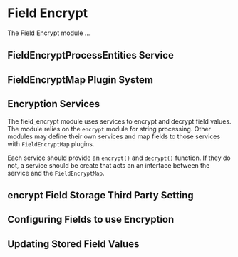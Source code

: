 # Field Encrypt
The Field Encrypt module ...

## FieldEncryptProcessEntities Service


## FieldEncryptMap Plugin System


## Encryption Services
The field_encrypt module uses services to encrypt and decrypt field values. The module relies on the `encrypt` module for string processing. Other modules may define their own services and map fields to those services with `FieldEncryptMap` plugins.

Each service should provide an `encrypt()` and `decrypt()` function. If they do not, a service should be create that acts an an interface between the service and the `FieldEncryptMap`.

## encrypt Field Storage Third Party Setting


## Configuring Fields to use Encryption


## Updating Stored Field Values


